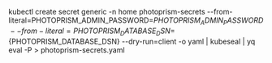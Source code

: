 kubectl create secret generic -n home photoprism-secrets --from-literal=PHOTOPRISM_ADMIN_PASSWORD=${PHOTOPRISM_ADMIN_PASSWORD} --from-literal=PHOTOPRISM_DATABASE_DSN=${PHOTOPRISM_DATABASE_DSN} --dry-run=client -o yaml | kubeseal | yq eval -P > photoprism-secrets.yaml
